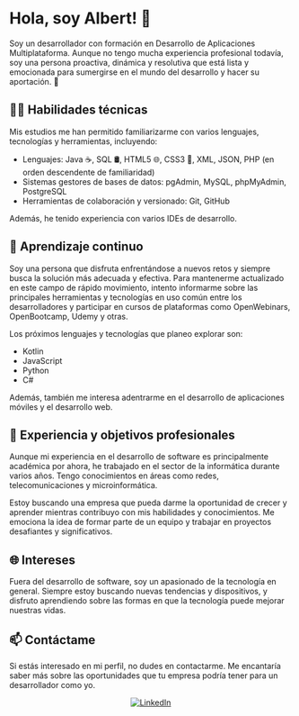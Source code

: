 # Hola, soy Albert! 👋

Soy un desarrollador con formación en Desarrollo de Aplicaciones Multiplataforma. Aunque no tengo mucha experiencia profesional todavía, soy una persona proactiva, dinámica y resolutiva que está lista y emocionada para sumergirse en el mundo del desarrollo y hacer su aportación. 🚀

## 👨‍💻 Habilidades técnicas

Mis estudios me han permitido familiarizarme con varios lenguajes, tecnologías y herramientas, incluyendo:

- Lenguajes: Java ☕, SQL 🛢️, HTML5 🌐, CSS3 🎨, XML, JSON, PHP (en orden descendente de familiaridad)
- Sistemas gestores de bases de datos: pgAdmin, MySQL, phpMyAdmin, PostgreSQL
- Herramientas de colaboración y versionado: Git, GitHub

Además, he tenido experiencia con varios IDEs de desarrollo.

## 🌱 Aprendizaje continuo

Soy una persona que disfruta enfrentándose a nuevos retos y siempre busca la solución más adecuada y efectiva. Para mantenerme actualizado en este campo de rápido movimiento, intento informarme sobre las principales herramientas y tecnologías en uso común entre los desarrolladores y participar en cursos de plataformas como OpenWebinars, OpenBootcamp, Udemy y otras.

Los próximos lenguajes y tecnologías que planeo explorar son:

- Kotlin
- JavaScript
- Python
- C#

Además, también me interesa adentrarme en el desarrollo de aplicaciones móviles y el desarrollo web.

## 💼 Experiencia y objetivos profesionales

Aunque mi experiencia en el desarrollo de software es principalmente académica por ahora, he trabajado en el sector de la informática durante varios años. Tengo conocimientos en áreas como redes, telecomunicaciones y microinformática.

Estoy buscando una empresa que pueda darme la oportunidad de crecer y aprender mientras contribuyo con mis habilidades y conocimientos. Me emociona la idea de formar parte de un equipo y trabajar en proyectos desafiantes y significativos.

## 🌐 Intereses

Fuera del desarrollo de software, soy un apasionado de la tecnología en general. Siempre estoy buscando nuevas tendencias y dispositivos, y disfruto aprendiendo sobre las formas en que la tecnología puede mejorar nuestras vidas.

## 📫 Contáctame

Si estás interesado en mi perfil, no dudes en contactarme. Me encantaría saber más sobre las oportunidades que tu empresa podría tener para un desarrollador como yo.

<p align="center">
  <a href="https://linkedin.com/in/albert-montes-miracle-318670240" target="_blank">
    <img src="https://img.shields.io/badge/LinkedIn-%230077B5.svg?&style=for-the-badge&logo=linkedin&logoColor=white" alt="LinkedIn">
  </a>
</p>
